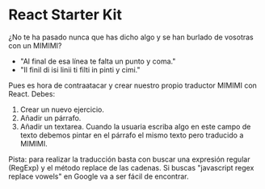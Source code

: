 # React Starter Kit

¿No te ha pasado nunca que has dicho algo y se han burlado de vosotras con un MIMIMI?

- "Al final de esa línea te falta un punto y coma."
- "Il finil di isi linii ti filti in pinti y cimi."

Pues es hora de contraatacar y crear nuestro propio traductor MIMIMI con React. Debes:

1. Crear un nuevo ejercicio.
2. Añadir un párrafo.
3. Añadir un textarea. Cuando la usuaria escriba algo en este campo de texto debemos pintar en el párrafo el mismo texto pero traducido a MIMIMI.

Pista: para realizar la traducción basta con buscar una expresión regular (RegExp) y el método replace de las cadenas. Si buscas "javascript regex replace vowels" en Google va a ser fácil de encontrar.
